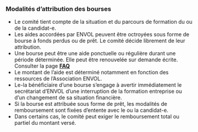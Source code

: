 ### Modalités d’attribution des bourses

* Le comité tient compte de la situation et du parcours de formation du ou de la candidat-e.
* Les aides accordées par ENVOL peuvent être octroyées sous forme de bourse à fonds perdus ou de prêt. Le comité décide librement de leur attribution.
* Une bourse peut être une aide ponctuelle ou régulière durant une période déterminée. Elle peut être renouvelée sur demande écrite. Consulter la page [__FAQ__](https://association-envol.info/faq) 
* Le montant de l’aide est déterminé notamment en fonction des ressources de l’Association ENVOL.
* Le-la bénéficiaire d’une bourse s’engage à avertir immédiatement le secrétariat d’ENVOL d’une interruption de la formation entreprise ou d’un changement de sa situation financière.
* Si la bourse est attribuée sous forme de prêt, les modalités de remboursement sont fixées d’entente avec le ou la candidat-e.
* Dans certains cas, le comité peut exiger le remboursement total ou partiel du montant versé.
